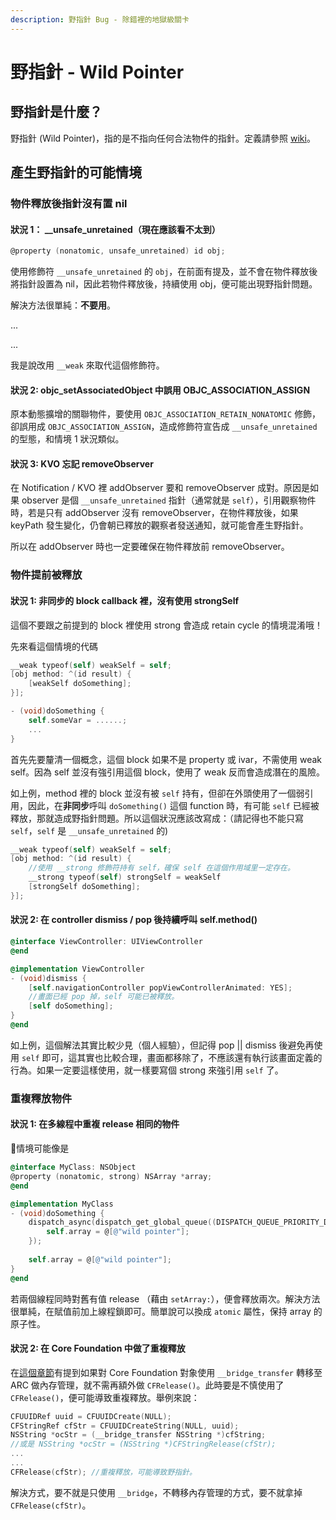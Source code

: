 ```yaml
---
description: 野指針 Bug - 除錯裡的地獄級關卡
---
```


# 野指針 - Wild Pointer

## 野指針是什麼？

野指針 \(Wild Pointer\)，指的是不指向任何合法物件的指針。定義請參照 [wiki](https://zh.wikipedia.org/wiki/%E8%BF%B7%E9%80%94%E6%8C%87%E9%92%88)。

## 產生野指針的可能情境

### 物件釋放後指針沒有置 nil

#### 狀況 1： \_\_unsafe\_unretained（現在應該看不太到）

```objectivec
@property (nonatomic, unsafe_unretained) id obj;
```

使用修飾符 `__unsafe_unretained` 的 `obj`，在前面有提及，並不會在物件釋放後將指針設置為 nil，因此若物件釋放後，持續使用 obj，便可能出現野指針問題。

解決方法很單純：**不要用**。

...

...

我是說改用 `__weak` 來取代這個修飾符。

#### 狀況 2: objc\_setAssociatedObject 中誤用 OBJC\_ASSOCIATION\_ASSIGN 

原本動態擴增的關聯物件，要使用 `OBJC_ASSOCIATION_RETAIN_NONATOMIC` 修飾，卻誤用成 `OBJC_ASSOCIATION_ASSIGN`，造成修飾符宣告成 `__unsafe_unretained` 的型態，和情境 1 狀況類似。

#### 狀況 3: KVO 忘記 removeObserver

在 Notification / KVO 裡 addObserver 要和 removeObserver 成對。原因是如果 observer 是個 `__unsafe_unretained` 指針（通常就是 `self`），引用觀察物件時，若是只有 addObserver 沒有 removeObserver，在物件釋放後，如果 keyPath 發生變化，仍會朝已釋放的觀察者發送通知，就可能會產生野指針。

所以在 addObserver 時也一定要確保在物件釋放前 removeObserver。

### 物件提前被釋放

#### 狀況 1: 非同步的 block callback 裡，沒有使用 strongSelf

這個不要跟之前提到的 block 裡使用 strong 會造成 retain cycle 的情境混淆哦！

先來看這個情境的代碼

```objectivec
__weak typeof(self) weakSelf = self;
[obj method: ^(id result) {
    [weakSelf doSomething];
}];

- (void)doSomething {
    self.someVar = ......;
    ...
}
```

首先先要釐清一個概念，這個 block 如果不是 property 或 ivar，不需使用 weak self。因為 self 並沒有強引用這個 block，使用了 weak 反而會造成潛在的風險。

如上例，method 裡的 block 並沒有被 `self` 持有，但卻在外頭使用了一個弱引用，因此，在**非同步**呼叫 `doSomething()` 這個 function 時，有可能 `self`  已經被釋放，那就造成野指針問題。所以這個狀況應該改寫成：（請記得也不能只寫 `self`，`self` 是 `__unsafe_unretained` 的\)

```objectivec
__weak typeof(self) weakSelf = self;
[obj method: ^(id result) {
    //使用 __strong 修飾符持有 self，確保 self 在這個作用域里一定存在。
    __strong typeof(self) strongSelf = weakSelf
    [strongSelf doSomething];
}];
```

#### 狀況 2: 在 controller dismiss / pop 後持續呼叫 self.method\(\)

```objectivec
@interface ViewController: UIViewController
@end

@implementation ViewController
- (void)dismiss {
    [self.navigationController popViewControllerAnimated: YES];
    //畫面已經 pop 掉，self 可能已被釋放。
    [self doSomething];
}
@end
```

如上例，這個解法其實比較少見（個人經驗），但記得 pop \|\| dismiss 後避免再使用 `self` 即可，這其實也比較合理，畫面都移除了，不應該還有執行該畫面定義的行為。如果一定要這樣使用，就一樣要寫個 strong 來強引用 `self` 了。

### 重複釋放物件

#### 狀況 1: 在多線程中重複 release 相同的物件

情境可能像是

```objectivec
@interface MyClass: NSObject
@property (nonatomic, strong) NSArray *array;
@end

@implementation MyClass
- (void)doSomething {
    dispatch_async(dispatch_get_global_queue((DISPATCH_QUEUE_PRIORITY_DEFAULT, 0), ^{
        self.array = @[@"wild pointer"];
    });
    
    self.array = @[@"wild pointer"];
}
@end
```

若兩個線程同時對舊有值 release （藉由 `setArray:`），便會釋放兩次。解決方法很單純，在賦值前加上線程鎖即可。簡單說可以換成 `atomic` 屬性，保持 array 的原子性。

#### 狀況 2: 在 Core Foundation 中做了重複釋放

在[這個章節](../arc-core-foundation.md)有提到如果對 Core Foundation 對象使用 `__bridge_transfer` 轉移至 ARC 做內存管理，就不需再額外做 `CFRelease()`。此時要是不慎使用了 `CFRelease()`，便可能導致重複釋放。舉例來說：

```objectivec
CFUUIDRef uuid = CFUUIDCreate(NULL);
CFStringRef cfStr = CFUUIDCreateString(NULL, uuid);
NSString *ocStr = (__bridge_transfer NSString *)cfString;
//或是 NSString *ocStr = (NSString *)CFStringRelease(cfStr);
...
...
CFRelease(cfStr); //重複釋放，可能導致野指針。
```

解決方式，要不就是只使用 `__bridge`，不轉移內存管理的方式，要不就拿掉 `CFRelease(cfStr)`。

